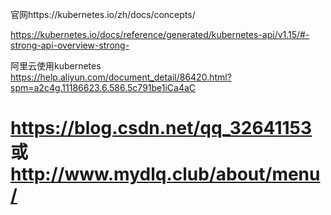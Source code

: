 官网https://kubernetes.io/zh/docs/concepts/  

https://kubernetes.io/docs/reference/generated/kubernetes-api/v1.15/#-strong-api-overview-strong-  

阿里云使用kubernetes  
https://help.aliyun.com/document_detail/86420.html?spm=a2c4g.11186623.6.586.5c791be1iCa4aC  

https://blog.csdn.net/qq_32641153 或 http://www.mydlq.club/about/menu/
===



